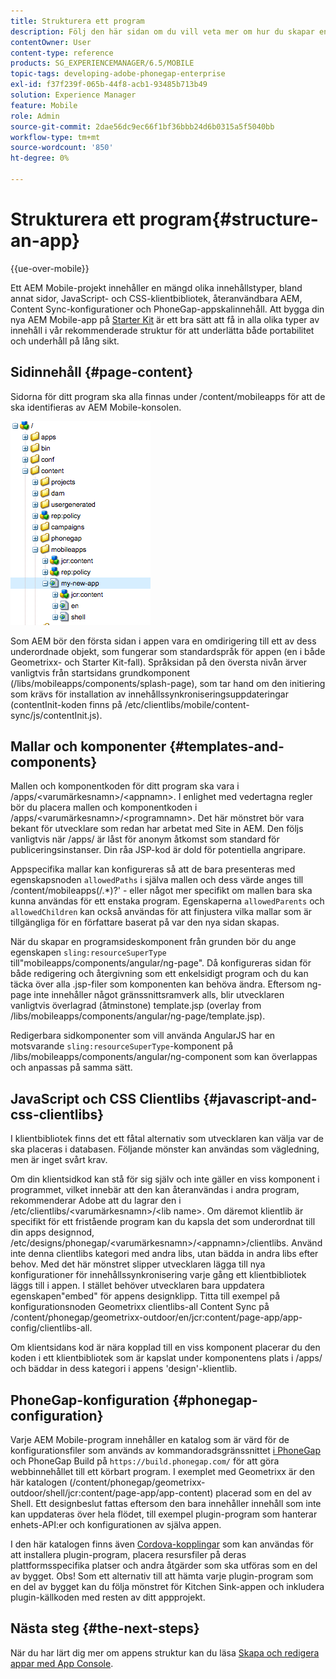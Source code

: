 ```yaml
---
title: Strukturera ett program
description: Följ den här sidan om du vill veta mer om hur du skapar en struktur för ett program. Den här sidan beskriver hur du strukturerar mallar och komponenter tillsammans med information om JavaScript och CSS Clientlibs.
contentOwner: User
content-type: reference
products: SG_EXPERIENCEMANAGER/6.5/MOBILE
topic-tags: developing-adobe-phonegap-enterprise
exl-id: f37f239f-065b-44f8-acb1-93485b713b49
solution: Experience Manager
feature: Mobile
role: Admin
source-git-commit: 2dae56dc9ec66f1bf36bbb24d6b0315a5f5040bb
workflow-type: tm+mt
source-wordcount: '850'
ht-degree: 0%

---
```


# Strukturera ett program{#structure-an-app}

{{ue-over-mobile}}

Ett AEM Mobile-projekt innehåller en mängd olika innehållstyper, bland annat sidor, JavaScript- och CSS-klientbibliotek, återanvändbara AEM, Content Sync-konfigurationer och PhoneGap-appskalinnehåll. Att bygga din nya AEM Mobile-app på [Starter Kit](https://github.com/Adobe-Marketing-Cloud-Apps/aem-phonegap-starter-kit) är ett bra sätt att få in alla olika typer av innehåll i vår rekommenderade struktur för att underlätta både portabilitet och underhåll på lång sikt.

## Sidinnehåll {#page-content}

Sidorna för ditt program ska alla finnas under /content/mobileapps för att de ska identifieras av AEM Mobile-konsolen.

![chlimage_1-52](assets/chlimage_1-52.png)

Som AEM bör den första sidan i appen vara en omdirigering till ett av dess underordnade objekt, som fungerar som standardspråk för appen (en i både Geometrixx- och Starter Kit-fall). Språksidan på den översta nivån ärver vanligtvis från startsidans grundkomponent (/libs/mobileapps/components/splash-page), som tar hand om den initiering som krävs för installation av innehållssynkroniseringsuppdateringar (contentInit-koden finns på /etc/clientlibs/mobile/content-sync/js/contentInit.js).

## Mallar och komponenter {#templates-and-components}

Mallen och komponentkoden för ditt program ska vara i /apps/&lt;varumärkesnamn>/&lt;appnamn>. I enlighet med vedertagna regler bör du placera mallen och komponentkoden i /apps/&lt;varumärkesnamn>/&lt;programnamn>. Det här mönstret bör vara bekant för utvecklare som redan har arbetat med Site in AEM. Den följs vanligtvis när /apps/ är låst för anonym åtkomst som standard för publiceringsinstanser. Din råa JSP-kod är dold för potentiella angripare.

Appspecifika mallar kan konfigureras så att de bara presenteras med egenskapsnoden `allowedPaths` i själva mallen och dess värde anges till /content/mobileapps(/.&ast;)?&#39; - eller något mer specifikt om mallen bara ska kunna användas för ett enstaka program. Egenskaperna `allowedParents` och `allowedChildren` kan också användas för att finjustera vilka mallar som är tillgängliga för en författare baserat på var den nya sidan skapas.

När du skapar en programsideskomponent från grunden bör du ange egenskapen `sling:resourceSuperType` till&quot;mobileapps/components/angular/ng-page&quot;. Då konfigureras sidan för både redigering och återgivning som ett enkelsidigt program och du kan täcka över alla .jsp-filer som komponenten kan behöva ändra. Eftersom ng-page inte innehåller något gränssnittsramverk alls, blir utvecklaren vanligtvis överlagrad (åtminstone) template.jsp (overlay from /libs/mobileapps/components/angular/ng-page/template.jsp).

Redigerbara sidkomponenter som vill använda AngularJS har en motsvarande `sling:resourceSuperType`-komponent på /libs/mobileapps/components/angular/ng-component som kan överlappas och anpassas på samma sätt.

## JavaScript och CSS Clientlibs {#javascript-and-css-clientlibs}

I klientbibliotek finns det ett fåtal alternativ som utvecklaren kan välja var de ska placeras i databasen. Följande mönster kan användas som vägledning, men är inget svårt krav.

Om din klientsidkod kan stå för sig själv och inte gäller en viss komponent i programmet, vilket innebär att den kan återanvändas i andra program, rekommenderar Adobe att du lagrar den i /etc/clientlibs/&lt;varumärkesnamn>/&lt;lib name>. Om däremot klientlib är specifikt för ett fristående program kan du kapsla det som underordnat till din apps designnod, /etc/designs/phonegap/&lt;varumärkesnamn>/&lt;appnamn>/clientlibs. Använd inte denna clientlibs kategori med andra libs, utan bädda in andra libs efter behov. Med det här mönstret slipper utvecklaren lägga till nya konfigurationer för innehållssynkronisering varje gång ett klientbibliotek läggs till i appen. I stället behöver utvecklaren bara uppdatera egenskapen&quot;embed&quot; för appens designklipp. Titta till exempel på konfigurationsnoden Geometrixx clientlibs-all Content Sync på /content/phonegap/geometrixx-outdoor/en/jcr:content/page-app/app-config/clientlibs-all.

Om klientsidans kod är nära kopplad till en viss komponent placerar du den koden i ett klientbibliotek som är kapslat under komponentens plats i /apps/ och bäddar in dess kategori i appens &#39;design&#39;-klientlib.

## PhoneGap-konfiguration {#phonegap-configuration}

Varje AEM Mobile-program innehåller en katalog som är värd för de konfigurationsfiler som används av kommandoradsgränssnittet [i PhoneGap ](https://github.com/phonegap/phonegap-cli) och PhoneGap Build på `https://build.phonegap.com/` för att göra webbinnehållet till ett körbart program. I exemplet med Geometrixx är den här katalogen (/content/phonegap/geometrixx-outdoor/shell/jcr:content/page-app/app-content) placerad som en del av Shell. Ett designbeslut fattas eftersom den bara innehåller innehåll som inte kan uppdateras över hela flödet, till exempel plugin-program som hanterar enhets-API:er och konfigurationen av själva appen.

I den här katalogen finns även [Cordova-kopplingar](https://cordova.apache.org/docs/en/dev/guide/appdev/hooks/index.html#Hooks%20Guide) som kan användas för att installera plugin-program, placera resursfiler på deras plattformsspecifika platser och andra åtgärder som ska utföras som en del av bygget. Obs! Som ett alternativ till att hämta varje plugin-program som en del av bygget kan du följa mönstret för Kitchen Sink-appen och inkludera plugin-källkoden <!-- THIS URL IS 404 (https://github.com/blefebvre/aem-phonegap-kitchen-sink/tree/master/content/src/main/content/jcr_root/content/phonegap/kitchen-sink/shell/_jcr_content/pge-app/app-content/phonegap/plugins) --> med resten av ditt appprojekt.

## Nästa steg {#the-next-steps}

När du har lärt dig mer om appens struktur kan du läsa [Skapa och redigera appar med App Console](/help/mobile/phonegap-apps-console.md).
